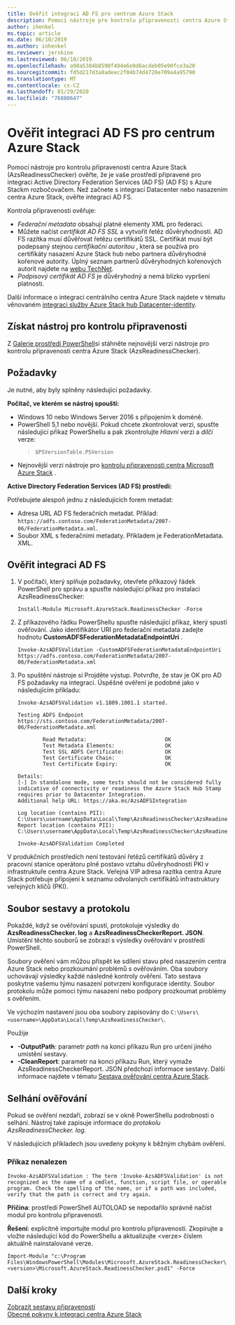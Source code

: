 ```yaml
---
title: Ověřit integraci AD FS pro centrum Azure Stack
description: Pomocí nástroje pro kontrolu připravenosti centra Azure Stack ověřte integraci AD FS pro Azure Stack hub.
author: ihenkel
ms.topic: article
ms.date: 06/10/2019
ms.author: inhenkel
ms.reviewer: jerskine
ms.lastreviewed: 06/10/2019
ms.openlocfilehash: a98a5384b8590f494e6e9d6acdeb05e90fce3a20
ms.sourcegitcommit: fd5d217d3a8adeec2f04b74d4728e709a4a95790
ms.translationtype: MT
ms.contentlocale: cs-CZ
ms.lasthandoff: 01/29/2020
ms.locfileid: "76880647"
---
```

# <a name="validate-ad-fs-integration-for-azure-stack-hub"></a>Ověřit integraci AD FS pro centrum Azure Stack

Pomocí nástroje pro kontrolu připravenosti centra Azure Stack (AzsReadinessChecker) ověřte, že je vaše prostředí připravené pro integraci Active Directory Federation Services (AD FS) (AD FS) s Azure Stackm rozbočovačem. Než začnete s integrací Datacenter nebo nasazením centra Azure Stack, ověřte integraci AD FS.

Kontrola připravenosti ověřuje:

* *Federační metadata* obsahují platné elementy XML pro federaci.
* Můžete načíst *certifikát AD FS SSL* a vytvořit řetěz důvěryhodnosti. AD FS razítka musí důvěřovat řetězu certifikátů SSL. Certifikát musí být podepsaný stejnou *certifikační autoritou* , která se používá pro certifikáty nasazení Azure Stack hub nebo partnera důvěryhodné kořenové autority. Úplný seznam partnerů důvěryhodných kořenových autorit najdete na [webu TechNet](https://gallery.technet.microsoft.com/Trusted-Root-Certificate-123665ca).
* *Podpisový certifikát AD FS* je důvěryhodný a nemá blízko vypršení platnosti.

Další informace o integraci centrálního centra Azure Stack najdete v tématu věnovaném [integraci služby Azure Stack hub Datacenter-identity](azure-stack-integrate-identity.md).

## <a name="get-the-readiness-checker-tool"></a>Získat nástroj pro kontrolu připravenosti

Z [Galerie prostředí PowerShell](https://aka.ms/AzsReadinessChecker)si stáhněte nejnovější verzi nástroje pro kontrolu připravenosti centra Azure Stack (AzsReadinessChecker).  

## <a name="prerequisites"></a>Požadavky

Je nutné, aby byly splněny následující požadavky.

**Počítač, ve kterém se nástroj spouští:**

* Windows 10 nebo Windows Server 2016 s připojením k doméně.
* PowerShell 5,1 nebo novější. Pokud chcete zkontrolovat verzi, spusťte následující příkaz PowerShellu a pak zkontrolujte *Hlavní* verzi a *dílčí* verze:  
   > `$PSVersionTable.PSVersion`
* Nejnovější verzi nástroje pro [kontrolu připravenosti centra Microsoft Azure Stack](https://aka.ms/AzsReadinessChecker) .

**Active Directory Federation Services (AD FS) prostředí:**

Potřebujete alespoň jednu z následujících forem metadat:

* Adresa URL AD FS federačních metadat. Příklad: `https://adfs.contoso.com/FederationMetadata/2007-06/FederationMetadata.xml`.
* Soubor XML s federačními metadaty. Příkladem je FederationMetadata. XML.

## <a name="validate-ad-fs-integration"></a>Ověřit integraci AD FS

1. V počítači, který splňuje požadavky, otevřete příkazový řádek PowerShell pro správu a spusťte následující příkaz pro instalaci AzsReadinessChecker:

     `Install-Module Microsoft.AzureStack.ReadinessChecker -Force`

1. Z příkazového řádku PowerShellu spusťte následující příkaz, který spustí ověřování. Jako identifikátor URI pro federační metadata zadejte hodnotu **CustomADFSFederationMetadataEndpointUri** .

     `Invoke-AzsADFSValidation -CustomADFSFederationMetadataEndpointUri https://adfs.contoso.com/FederationMetadata/2007-06/FederationMetadata.xml`

1. Po spuštění nástroje si Projděte výstup. Potvrďte, že stav je OK pro AD FS požadavky na integraci. Úspěšné ověření je podobné jako v následujícím příkladu:

    ```
    Invoke-AzsADFSValidation v1.1809.1001.1 started.

    Testing ADFS Endpoint https://sts.contoso.com/FederationMetadata/2007-06/FederationMetadata.xml

            Read Metadata:                         OK
            Test Metadata Elements:                OK
            Test SSL ADFS Certificate:             OK
            Test Certificate Chain:                OK
            Test Certificate Expiry:               OK

    Details:
    [-] In standalone mode, some tests should not be considered fully indicative of connectivity or readiness the Azure Stack Hub Stamp requires prior to Datacenter Integration.
    Additional help URL: https://aka.ms/AzsADFSIntegration

    Log location (contains PII): C:\Users\username\AppData\Local\Temp\AzsReadinessChecker\AzsReadinessChecker.log
    Report location (contains PII): C:\Users\username\AppData\Local\Temp\AzsReadinessChecker\AzsReadinessCheckerReport.json

    Invoke-AzsADFSValidation Completed
    ```

V produkčních prostředích není testování řetězů certifikátů důvěry z pracovní stanice operátoru plně postavo vztahu důvěryhodnosti PKI v infrastruktuře centra Azure Stack. Veřejná VIP adresa razítka centra Azure Stack potřebuje připojení k seznamu odvolaných certifikátů infrastruktury veřejných klíčů (PKI).

## <a name="report-and-log-file"></a>Soubor sestavy a protokolu

Pokaždé, když se ověřování spustí, protokoluje výsledky do **AzsReadinessChecker. log** a **AzsReadinessCheckerReport. JSON**. Umístění těchto souborů se zobrazí s výsledky ověřování v prostředí PowerShell.

Soubory ověření vám můžou přispět ke sdílení stavu před nasazením centra Azure Stack nebo prozkoumání problémů s ověřováním. Oba soubory uchovávají výsledky každé následné kontroly ověření. Tato sestava poskytne vašemu týmu nasazení potvrzení konfigurace identity. Soubor protokolu může pomoci týmu nasazení nebo podpory prozkoumat problémy s ověřením.

Ve výchozím nastavení jsou oba soubory zapisovány do `C:\Users\<username>\AppData\Local\Temp\AzsReadinessChecker\`.

Použije

* **-OutputPath**: parametr *path* na konci příkazu Run pro určení jiného umístění sestavy.
* **-CleanReport**: parametr na konci příkazu Run, který vymaže AzsReadinessCheckerReport. JSON předchozí informace sestavy. Další informace najdete v tématu [Sestava ověřování centra Azure Stack](azure-stack-validation-report.md).

## <a name="validation-failures"></a>Selhání ověřování

Pokud se ověření nezdaří, zobrazí se v okně PowerShellu podrobnosti o selhání. Nástroj také zapisuje informace do *protokolu AzsReadinessChecker. log*.

V následujících příkladech jsou uvedeny pokyny k běžným chybám ověření.

### <a name="command-not-found"></a>Příkaz nenalezen

`Invoke-AzsADFSValidation : The term 'Invoke-AzsADFSValidation' is not recognized as the name of a cmdlet, function, script file, or operable program. Check the spelling of the name, or if a path was included, verify that the path is correct and try again.`

**Příčina**: prostředí PowerShell AUTOLOAD se nepodařilo správně načíst modul pro kontrolu připravenosti.

**Řešení**: explicitně importujte modul pro kontrolu připravenosti. Zkopírujte a vložte následující kód do PowerShellu a aktualizujte \<verze\> číslem aktuálně nainstalované verze.

`Import-Module "c:\Program Files\WindowsPowerShell\Modules\Microsoft.AzureStack.ReadinessChecker\<version>\Microsoft.AzureStack.ReadinessChecker.psd1" -Force`

## <a name="next-steps"></a>Další kroky

[Zobrazit sestavu připravenosti](azure-stack-validation-report.md)  
[Obecné pokyny k integraci centra Azure Stack](azure-stack-datacenter-integration.md)  
